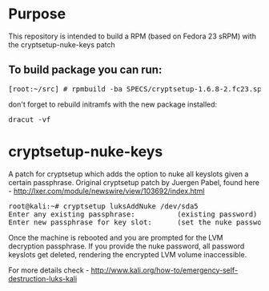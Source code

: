 Purpose
=======

This repository is intended to build a RPM (based on Fedora 23 sRPM) with the cryptsetup-nuke-keys patch

To build package you can run:
------------------------------------
<pre>[root:~/src] # rpmbuild -ba SPECS/cryptsetup-1.6.8-2.fc23.spec</pre>

don't forget to rebuild initramfs with the new package installed:

<pre>dracut -vf</pre>

cryptsetup-nuke-keys
====================

A patch for cryptsetup which adds the option to nuke all keyslots given a certain passphrase.
Original cryptsetup patch by Juergen Pabel, found here - http://lxer.com/module/newswire/view/103692/index.html

<pre>
root@kali:~# cryptsetup luksAddNuke /dev/sda5
Enter any existing passphrase:          (existing password)
Enter new passphrase for key slot:      (set the nuke password)
</pre>

Once the machine is rebooted and you are prompted for the LVM decryption passphrase.
If you provide the nuke password, all password keyslots get deleted, rendering the encrypted LVM volume inaccessible.

For more details check -  http://www.kali.org/how-to/emergency-self-destruction-luks-kali
